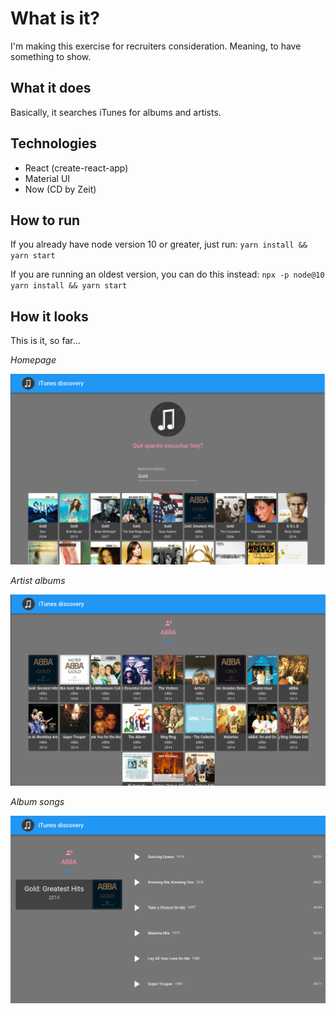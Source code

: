 # What is it?
I'm making this exercise for recruiters consideration. Meaning, to have something to show.

## What it does
Basically, it searches iTunes for albums and artists.

## Technologies
- React (create-react-app)
- Material UI
- Now (CD by Zeit)

## How to run
If you already have node version 10 or greater, just run:
`yarn install && yarn start`

If you are running an oldest version, you can do this instead:
`npx -p node@10 yarn install && yarn start`

##  How it looks

This is it, so far...


_Homepage_

![](snapshots/snapshot%20-%20page%201.png)


_Artist albums_

![](snapshots/snapshot%20-%20page%202.png)


_Album songs_

![](snapshots/snapshot%20-%20page%203.png)
